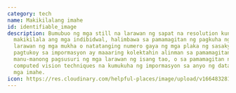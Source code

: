 ```yaml
---
category: tech
name: Makikilalang imahe
id: identifiable_image
description: Bumubuo ng mga still na larawan ng sapat na resolution kung saan
  makikilala ang mga indibidwal, halimbawa sa pamamagitan ng pagkuha ng mga
  larawan ng mga mukha o natatanging numero gaya ng mga plaka ng sasakyan. Ang
  pagtukoy sa impormasyon ay maaaring kolektahin alinman sa pamamagitan ng
  manu-manong pagsusuri ng mga larawan ng isang tao, o sa pamamagitan ng
  computed vision techniques na kumukuha ng impormasyon sa anyo ng data mula sa
  mga imahe.
icon: https://res.cloudinary.com/helpful-places/image/upload/v1664832810/dtpr-icons/tech/yellow/image_d33iap.svg
---
```

